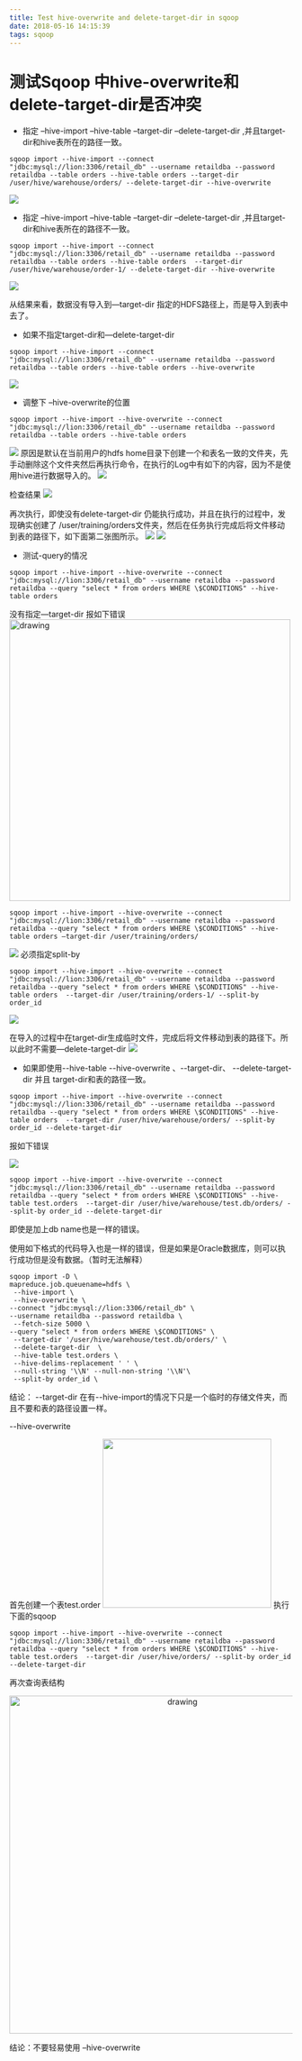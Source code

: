 ```yaml
---
title: Test hive-overwrite and delete-target-dir in sqoop
date: 2018-05-16 14:15:39
tags: sqoop
---
```


# 测试Sqoop 中hive-overwrite和delete-target-dir是否冲突

- 指定 –hive-import –hive-table –target-dir –delete-target-dir ,并且target-dir和hive表所在的路径一致。

```
sqoop import --hive-import --connect "jdbc:mysql://lion:3306/retail_db" --username retaildba --password retaildba --table orders --hive-table orders --target-dir /user/hive/warehouse/orders/ --delete-target-dir --hive-overwrite
```

![](https://github.com/FrommyMind/MarkDownPhotos/blob/master/screenshot/Sqoop/testhiveoverwrite/testhiveoverwrite1.png?raw=true)

<!-- more -->
- 指定 –hive-import –hive-table –target-dir –delete-target-dir ,并且target-dir和hive表所在的路径不一致。

```
sqoop import --hive-import --connect "jdbc:mysql://lion:3306/retail_db" --username retaildba --password retaildba --table orders --hive-table orders  --target-dir /user/hive/warehouse/order-1/ --delete-target-dir --hive-overwrite
```

![](https://github.com/FrommyMind/MarkDownPhotos/blob/master/screenshot/Sqoop/testhiveoverwrite/testhiveoverwrite2.png?raw=true)

从结果来看，数据没有导入到—target-dir 指定的HDFS路径上，而是导入到表中去了。

- 如果不指定target-dir和—delete-target-dir

```
sqoop import --hive-import --connect "jdbc:mysql://lion:3306/retail_db" --username retaildba --password retaildba --table orders --hive-table orders --hive-overwrite
```
![](https://github.com/FrommyMind/MarkDownPhotos/blob/master/screenshot/Sqoop/testhiveoverwrite/testhiveoverwrite3.png?raw=true)

- 调整下 –hive-overwrite的位置

```
sqoop import --hive-import --hive-overwrite --connect "jdbc:mysql://lion:3306/retail_db" --username retaildba --password retaildba --table orders --hive-table orders
```

![](https://github.com/FrommyMind/MarkDownPhotos/blob/master/screenshot/Sqoop/testhiveoverwrite/testhiveoverwrite4.png?raw=true)
原因是默认在当前用户的hdfs home目录下创建一个和表名一致的文件夹，先手动删除这个文件夹然后再执行命令，在执行的Log中有如下的内容，因为不是使用hive进行数据导入的。
![](https://github.com/FrommyMind/MarkDownPhotos/blob/master/screenshot/Sqoop/testhiveoverwrite/testhiveoverwrite5.png?raw=true)

检查结果
![](https://github.com/FrommyMind/MarkDownPhotos/blob/master/screenshot/Sqoop/testhiveoverwrite/testhiveoverwrite6.png?raw=true)

再次执行，即使没有delete-target-dir 仍能执行成功，并且在执行的过程中，发现确实创建了 /user/training/orders文件夹，然后在任务执行完成后将文件移动到表的路径下，如下面第二张图所示。
![](https://github.com/FrommyMind/MarkDownPhotos/blob/master/screenshot/Sqoop/testhiveoverwrite/testhiveoverwrite7.png?raw=true)
![](https://github.com/FrommyMind/MarkDownPhotos/blob/master/screenshot/Sqoop/testhiveoverwrite/testhiveoverwrite8.png?raw=true)



- 测试-query的情况

```
sqoop import --hive-import --hive-overwrite --connect "jdbc:mysql://lion:3306/retail_db" --username retaildba --password retaildba --query "select * from orders WHERE \$CONDITIONS" --hive-table orders
```
没有指定—target-dir  报如下错误
<img src="https://github.com/FrommyMind/MarkDownPhotos/blob/master/screenshot/Sqoop/testhiveoverwrite/testhiveoverwrite9.png?raw=true" alt="drawing" style="width: 500px;"/>

```
sqoop import --hive-import --hive-overwrite --connect "jdbc:mysql://lion:3306/retail_db" --username retaildba --password retaildba --query "select * from orders WHERE \$CONDITIONS" --hive-table orders –target-dir /user/training/orders/
```

![](https://github.com/FrommyMind/MarkDownPhotos/blob/master/screenshot/Sqoop/testhiveoverwrite/testhiveoverwrite10.png?raw=true)
必须指定split-by

```
sqoop import --hive-import --hive-overwrite --connect "jdbc:mysql://lion:3306/retail_db" --username retaildba --password retaildba --query "select * from orders WHERE \$CONDITIONS" --hive-table orders  --target-dir /user/training/orders-1/ --split-by order_id
```

![](https://github.com/FrommyMind/MarkDownPhotos/blob/master/screenshot/Sqoop/testhiveoverwrite/testhiveoverwrite11.png?raw=true)


在导入的过程中在target-dir生成临时文件，完成后将文件移动到表的路径下。所以此时不需要—delete-target-dir
![](https://github.com/FrommyMind/MarkDownPhotos/blob/master/screenshot/Sqoop/testhiveoverwrite/testhiveoverwrite12.png?raw=true)

- 如果即使用--hive-table  --hive-overwrite 、--target-dir、 --delete-target-dir 并且 target-dir和表的路径一致。

```
sqoop import --hive-import --hive-overwrite --connect "jdbc:mysql://lion:3306/retail_db" --username retaildba --password retaildba --query "select * from orders WHERE \$CONDITIONS" --hive-table orders  --target-dir /user/hive/warehouse/orders/ --split-by order_id --delete-target-dir
```

报如下错误

![](https://github.com/FrommyMind/MarkDownPhotos/blob/master/screenshot/Sqoop/testhiveoverwrite/testhiveoverwrite13.png?raw=true)

```
sqoop import --hive-import --hive-overwrite --connect "jdbc:mysql://lion:3306/retail_db" --username retaildba --password retaildba --query "select * from orders WHERE \$CONDITIONS" --hive-table test.orders  --target-dir /user/hive/warehouse/test.db/orders/ --split-by order_id --delete-target-dir
```
即使是加上db name也是一样的错误。







使用如下格式的代码导入也是一样的错误，但是如果是Oracle数据库，则可以执行成功但是没有数据。（暂时无法解释）

```
sqoop import -D \
mapreduce.job.queuename=hdfs \
 --hive-import \
 --hive-overwrite \
--connect "jdbc:mysql://lion:3306/retail_db" \
--username retaildba --password retaildba \
 --fetch-size 5000 \
--query "select * from orders WHERE \$CONDITIONS" \
 --target-dir '/user/hive/warehouse/test.db/orders/' \
 --delete-target-dir  \
 --hive-table test.orders \
 --hive-delims-replacement ' ' \
 --null-string '\\N' --null-non-string '\\N'\
 --split-by order_id \
```

结论： --target-dir 在有--hive-import的情况下只是一个临时的存储文件夹，而且不要和表的路径设置一样。


--hive-overwrite

首先创建一个表test.order
<img src="https://github.com/FrommyMind/MarkDownPhotos/blob/master/screenshot/Sqoop/testhiveoverwrite/testhiveoverwrite14.png?raw=true"  style="width: 300px; display"/>
执行下面的sqoop

```
sqoop import --hive-import --hive-overwrite --connect "jdbc:mysql://lion:3306/retail_db" --username retaildba --password retaildba --query "select * from orders WHERE \$CONDITIONS" --hive-table test.orders  --target-dir /user/hive/orders/ --split-by order_id --delete-target-dir
```
再次查询表结构
<p align = "center">
<img src="https://github.com/FrommyMind/MarkDownPhotos/blob/master/screenshot/Sqoop/testhiveoverwrite/testhiveoverwrite15.png?raw=true" alt="drawing" style="width: 600px; "/>
</p>
结论：不要轻易使用 –hive-overwrite

